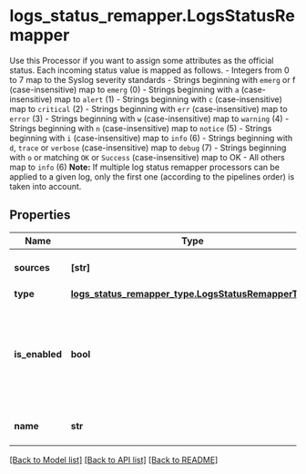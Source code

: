 # logs_status_remapper.LogsStatusRemapper

Use this Processor if you want to assign some attributes as the official status.  Each incoming status value is mapped as follows.    - Integers from 0 to 7 map to the Syslog severity standards   - Strings beginning with `emerg` or f (case-insensitive) map to `emerg` (0)   - Strings beginning with `a` (case-insensitive) map to `alert` (1)   - Strings beginning with `c` (case-insensitive) map to `critical` (2)   - Strings beginning with `err` (case-insensitive) map to `error` (3)   - Strings beginning with `w` (case-insensitive) map to `warning` (4)   - Strings beginning with `n` (case-insensitive) map to `notice` (5)   - Strings beginning with `i` (case-insensitive) map to `info` (6)   - Strings beginning with `d`, `trace` or `verbose` (case-insensitive) map to `debug` (7)   - Strings beginning with `o` or matching `OK` or `Success` (case-insensitive) map to OK   - All others map to `info` (6)    **Note:** If multiple log status remapper processors can be applied to a given log,   only the first one (according to the pipelines order) is taken into account.
## Properties
Name | Type | Description | Notes
------------ | ------------- | ------------- | -------------
**sources** | **[str]** | Array of source attributes. | 
**type** | [**logs_status_remapper_type.LogsStatusRemapperType**](LogsStatusRemapperType.md) |  | 
**is_enabled** | **bool** | Whether or not the processor is enabled. | [optional]  if omitted the server will use the default value of False
**name** | **str** | Name of the processor. | [optional] 

[[Back to Model list]](../README.md#documentation-for-models) [[Back to API list]](../README.md#documentation-for-api-endpoints) [[Back to README]](../README.md)


